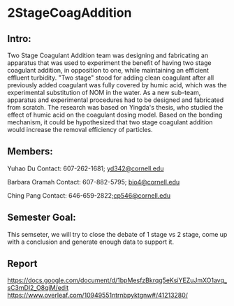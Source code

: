 # 2StageCoagAddition
## Intro:
Two Stage Coagulant Addition team was designing and fabricating an apparatus that was used to experiment the benefit of having two stage coagulant addition, in opposition to one, while maintaining an efficient effluent turbidity. "Two stage" stood for adding clean coagulant after all previously added coagulant was fully covered by humic acid, which was the experimental substitution of NOM in the water. As a new sub-team, apparatus and experimental procedures had to be designed and fabricated from scratch. The research was  based on Yingda's thesis, who studied the effect of humic acid on the coagulant dosing model. Based on the bonding mechanism, it could be hypothesized that two stage coagulant addition would increase the removal efficiency of particles.

## Members:
Yuhao Du 
Contact: 607-262-1681; yd342@cornell.edu

Barbara Oramah
Contact: 607-882-5795; bio4@cornell.edu

Ching Pang
Contact: 646-659-2822;cp546@cornell.edu

## Semester Goal:
This semseter, we will try to close the debate of 1 stage vs 2 stage, come up with a conclusion and generate enough data to support it.

## Report
https://docs.google.com/document/d/1bpMesfzBkrqg5eKsiYEZuJmXO1avq_sC3mDl2_O8qiM/edit
https://www.overleaf.com/10949551ntrnbpyktgnw#/41213280/
